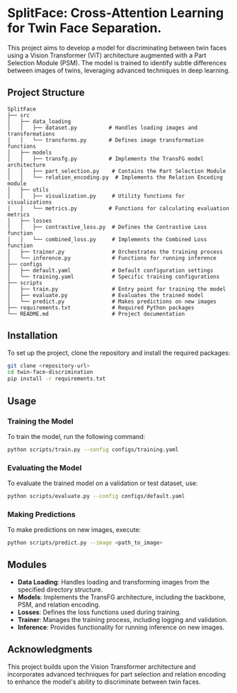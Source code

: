 # SplitFace: Cross-Attention Learning for Twin Face Separation.

This project aims to develop a model for discriminating between twin faces using a Vision Transformer (ViT) architecture augmented with a Part Selection Module (PSM). The model is trained to identify subtle differences between images of twins, leveraging advanced techniques in deep learning.

## Project Structure

```
SplitFace
├── src
│   ├── data_loading
│   │   ├── dataset.py          # Handles loading images and transformations
│   │   └── transforms.py       # Defines image transformation functions
│   ├── models
│   │   ├── transfg.py          # Implements the TransFG model architecture
│   │   ├── part_selection.py    # Contains the Part Selection Module
│   │   └── relation_encoding.py  # Implements the Relation Encoding module
│   ├── utils
│   │   ├── visualization.py     # Utility functions for visualizations
│   │   └── metrics.py          # Functions for calculating evaluation metrics
│   ├── losses
│   │   ├── contrastive_loss.py  # Defines the Contrastive Loss function
│   │   └── combined_loss.py     # Implements the Combined Loss function
│   ├── trainer.py               # Orchestrates the training process
│   └── inference.py             # Functions for running inference
├── configs
│   ├── default.yaml             # Default configuration settings
│   └── training.yaml            # Specific training configurations
├── scripts
│   ├── train.py                 # Entry point for training the model
│   ├── evaluate.py              # Evaluates the trained model
│   └── predict.py               # Makes predictions on new images
├── requirements.txt             # Required Python packages
└── README.md                    # Project documentation
```

## Installation

To set up the project, clone the repository and install the required packages:

```bash
git clone <repository-url>
cd twin-face-discrimination
pip install -r requirements.txt
```

## Usage

### Training the Model

To train the model, run the following command:

```bash
python scripts/train.py --config configs/training.yaml
```

### Evaluating the Model

To evaluate the trained model on a validation or test dataset, use:

```bash
python scripts/evaluate.py --config configs/default.yaml
```

### Making Predictions

To make predictions on new images, execute:

```bash
python scripts/predict.py --image <path_to_image>
```

## Modules

- **Data Loading**: Handles loading and transforming images from the specified directory structure.
- **Models**: Implements the TransFG architecture, including the backbone, PSM, and relation encoding.
- **Losses**: Defines the loss functions used during training.
- **Trainer**: Manages the training process, including logging and validation.
- **Inference**: Provides functionality for running inference on new images.

## Acknowledgments

This project builds upon the Vision Transformer architecture and incorporates advanced techniques for part selection and relation encoding to enhance the model's ability to discriminate between twin faces.

